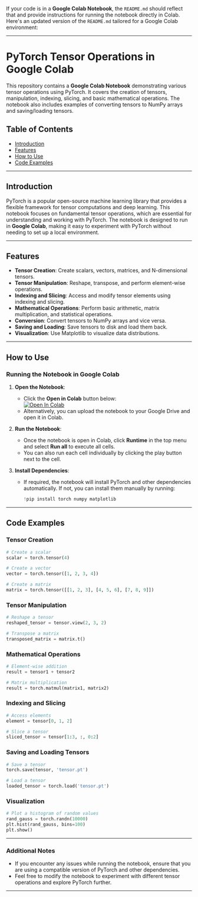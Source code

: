 If your code is in a **Google Colab Notebook**, the `README.md` should reflect that and provide instructions for running the notebook directly in Colab. Here's an updated version of the `README.md` tailored for a Google Colab environment:

---

# PyTorch Tensor Operations in Google Colab

This repository contains a **Google Colab Notebook** demonstrating various tensor operations using PyTorch. It covers the creation of tensors, manipulation, indexing, slicing, and basic mathematical operations. The notebook also includes examples of converting tensors to NumPy arrays and saving/loading tensors.

## Table of Contents
- [Introduction](#introduction)
- [Features](#features)
- [How to Use](#how-to-use)
- [Code Examples](#code-examples)

---

## Introduction

PyTorch is a popular open-source machine learning library that provides a flexible framework for tensor computations and deep learning. This notebook focuses on fundamental tensor operations, which are essential for understanding and working with PyTorch. The notebook is designed to run in **Google Colab**, making it easy to experiment with PyTorch without needing to set up a local environment.

---

## Features

- **Tensor Creation**: Create scalars, vectors, matrices, and N-dimensional tensors.
- **Tensor Manipulation**: Reshape, transpose, and perform element-wise operations.
- **Indexing and Slicing**: Access and modify tensor elements using indexing and slicing.
- **Mathematical Operations**: Perform basic arithmetic, matrix multiplication, and statistical operations.
- **Conversion**: Convert tensors to NumPy arrays and vice versa.
- **Saving and Loading**: Save tensors to disk and load them back.
- **Visualization**: Use Matplotlib to visualize data distributions.

---

## How to Use

### Running the Notebook in Google Colab
1. **Open the Notebook**:
   - Click the **Open in Colab** button below:  
     [![Open In Colab](https://colab.research.google.com/assets/colab-badge.svg)](https://colab.research.google.com/github/your-username/your-repo-name/blob/main/your-notebook-name.ipynb)
   - Alternatively, you can upload the notebook to your Google Drive and open it in Colab.

2. **Run the Notebook**:
   - Once the notebook is open in Colab, click **Runtime** in the top menu and select **Run all** to execute all cells.
   - You can also run each cell individually by clicking the play button next to the cell.

3. **Install Dependencies**:
   - If required, the notebook will install PyTorch and other dependencies automatically. If not, you can install them manually by running:
     ```python
     !pip install torch numpy matplotlib
     ```

---

## Code Examples

### Tensor Creation
```python
# Create a scalar
scalar = torch.tensor(4)

# Create a vector
vector = torch.tensor([1, 2, 3, 4])

# Create a matrix
matrix = torch.tensor([[1, 2, 3], [4, 5, 6], [7, 8, 9]])
```

### Tensor Manipulation
```python
# Reshape a tensor
reshaped_tensor = tensor.view(2, 3, 2)

# Transpose a matrix
transposed_matrix = matrix.t()
```

### Mathematical Operations
```python
# Element-wise addition
result = tensor1 + tensor2

# Matrix multiplication
result = torch.matmul(matrix1, matrix2)
```

### Indexing and Slicing
```python
# Access elements
element = tensor[0, 1, 2]

# Slice a tensor
sliced_tensor = tensor[1:3, :, 0:2]
```

### Saving and Loading Tensors
```python
# Save a tensor
torch.save(tensor, 'tensor.pt')

# Load a tensor
loaded_tensor = torch.load('tensor.pt')
```

### Visualization
```python
# Plot a histogram of random values
rand_gauss = torch.randn(10000)
plt.hist(rand_gauss, bins=100)
plt.show()
```

---

### Additional Notes
- If you encounter any issues while running the notebook, ensure that you are using a compatible version of PyTorch and other dependencies.
- Feel free to modify the notebook to experiment with different tensor operations and explore PyTorch further.

---
